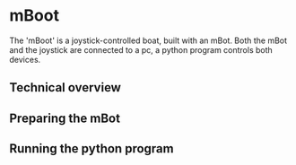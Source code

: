 # mBoot
The 'mBoot' is a joystick-controlled boat, built with an mBot. Both the mBot and the joystick are connected to a pc, a python program controls both devices.

## Technical overview


## Preparing the mBot


## Running the python program







